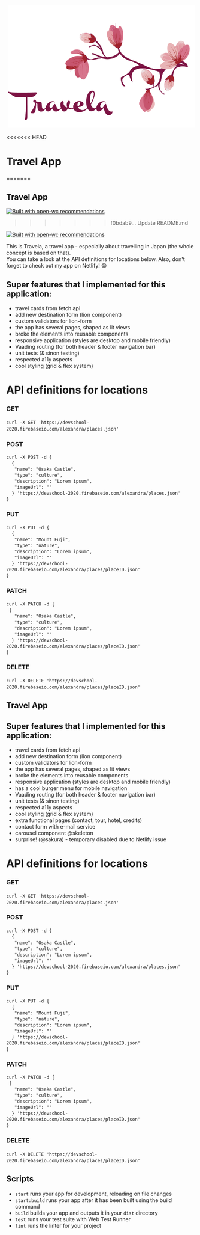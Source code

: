 <p align="right">
  <img width="500" src="assets/images/travela@2x.png"></img>
</p>

<<<<<<< HEAD
# Travel App
=======
## Travel App

[![Built with open-wc recommendations](https://img.shields.io/badge/built%20with-open--wc-blue.svg)](https://github.com/open-wc)

>>>>>>> f0bdab9... Update README.md

[![Built with open-wc recommendations](https://img.shields.io/badge/built%20with-open--wc-blue.svg)](https://github.com/open-wc)

<p>This is Travela, a travel app - especially about travelling in Japan (the whole concept is based on that). <br>
You can take a look at the API definitions for locations below.
Also, don't forget to check out my app on Netlify! 😁
</p>

## Super features that I implemented for this application:

<ul>
  <li>travel cards from fetch api</li>
  <li>add new destination form (lion component)</li>
  <li>custom validators for lion-form</li>
  <li>the app has several pages, shaped as lit views</li>
  <li>broke the elements into reusable components</li>
  <li>responsive application (styles are desktop and mobile friendly)</li>
  <li>Vaading routing (for both header & footer navigation bar)</li>
  <li>unit tests (& sinon testing)</li>
  <li>respected a11y aspects</li>
  <li>cool styling (grid & flex system)</li>
</ul>

# API definitions for locations

### GET
`curl -X GET 'https://devschool-2020.firebaseio.com/alexandra/places.json'`

### POST

<pre><code>curl -X POST -d {
  {
   "name": "Osaka Castle",
   "type": "culture",
   "description": "Lorem ipsum",
   "imageUrl": ""
  } 'https://devschool-2020.firebaseio.com/alexandra/places.json'
}</code></pre>

### PUT

<pre><code>curl -X PUT -d {
  {
   "name": "Mount Fuji",
   "type": "nature",
   "description": "Lorem ipsum",
   "imageUrl": ""
  } 'https://devschool-2020.firebaseio.com/alexandra/places/placeID.json'
}</code></pre>


### PATCH

<pre><code>curl -X PATCH -d {
 {
   "name": "Osaka Castle",
   "type": "culture",
   "description": "Lorem ipsum",
   "imageUrl": ""
  } 'https://devschool-2020.firebaseio.com/alexandra/places/placeID.json'
}</code></pre>

### DELETE
`curl -X DELETE 'https://devschool-2020.firebaseio.com/alexandra/places/placeID.json'`


## Travel App

## Super features that I implemented for this application:

<ul>
  <li>travel cards from fetch api</li>
  <li>add new destination form (lion component)</li>
  <li>custom validators for lion-form</li>
  <li>the app has several pages, shaped as lit views</li>
  <li>broke the elements into reusable components</li>
  <li>responsive application (styles are desktop and mobile friendly)</li>
  <li>has a cool burger menu for mobile navigation</li>
  <li>Vaading routing (for both header & footer navigation bar)</li>
  <li>unit tests (& sinon testing)</li>
  <li>respected a11y aspects</li>
  <li>cool styling (grid & flex system)</li>
  <li>extra functional pages (contact, tour, hotel, credits)</li>
  <li>contact form with e-mail service</li>
  <li>carousel component @skeleton</li>
  <li>surprise! (@sakura) - temporary disabled due to Netlify issue</li>
</ul>

# API definitions for locations

### GET
`curl -X GET 'https://devschool-2020.firebaseio.com/alexandra/places.json'`

### POST

<pre><code>curl -X POST -d {
  {
   "name": "Osaka Castle",
   "type": "culture",
   "description": "Lorem ipsum",
   "imageUrl": ""
  } 'https://devschool-2020.firebaseio.com/alexandra/places.json'
}</code></pre>

### PUT

<pre><code>curl -X PUT -d {
  {
   "name": "Mount Fuji",
   "type": "nature",
   "description": "Lorem ipsum",
   "imageUrl": ""
  } 'https://devschool-2020.firebaseio.com/alexandra/places/placeID.json'
}</code></pre>


### PATCH

<pre><code>curl -X PATCH -d {
 {
   "name": "Osaka Castle",
   "type": "culture",
   "description": "Lorem ipsum",
   "imageUrl": ""
  } 'https://devschool-2020.firebaseio.com/alexandra/places/placeID.json'
}</code></pre>

### DELETE
`curl -X DELETE 'https://devschool-2020.firebaseio.com/alexandra/places/placeID.json'`


## Scripts

- `start` runs your app for development, reloading on file changes
- `start:build` runs your app after it has been built using the build command
- `build` builds your app and outputs it in your `dist` directory
- `test` runs your test suite with Web Test Runner
- `lint` runs the linter for your project
